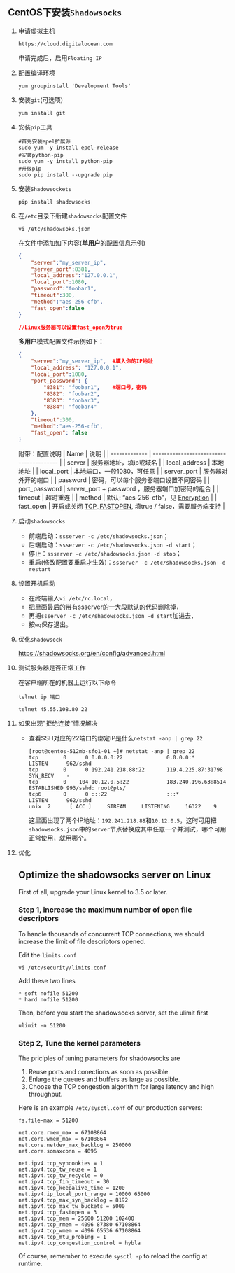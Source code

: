 ## CentOS下安装`Shadowsocks`

1. 申请虚拟主机

   `https://cloud.digitalocean.com`

   申请完成后，启用`Floating IP`

2. 配置编译环境

   ```shell
   yum groupinstall 'Development Tools'
   ```

3. 安装`git`(可选项)

   ```shell
   yum install git
   ```

4. 安装`pip`工具

   ```shell
   #首先安装epel扩展源
   sudo yum -y install epel-release
   #安装python-pip
   sudo yum -y install python-pip
   #升级pip
   sudo pip install --upgrade pip   
   ```

5. 安装`Shadowsockets`

   ```shell
   pip install shadowsocks
   ```

6. 在`/etc`目录下新建`shadowsocks`配置文件

   ```shell
   vi /etc/shadowsoks.json
   ```

   在文件中添加如下内容(**单用户**的配置信息示例)

   ```json
   {
       "server":"my_server_ip",  
       "server_port":8381,
       "local_address":"127.0.0.1",
       "local_port":1080,
       "password":"foobar1",
       "timeout":300,
       "method":"aes-256-cfb",
       "fast_open":false
   }

   //Linux服务器可以设置fast_open为true
   ```

   **多用户**模式配置文件示例如下：

   ```json
   {
       "server":"my_server_ip",  #填入你的IP地址
       "local_address": "127.0.0.1",
       "local_port":1080,
       "port_password": {
           "8381": "foobar1",    #端口号，密码
           "8382": "foobar2",
           "8383": "foobar3",
           "8384": "foobar4"
       },
       "timeout":300,
       "method":"aes-256-cfb",
       "fast_open": false
   }
   ```
   附带：配置说明
   | Name          | 说明                                       |
   | ------------- | ---------------------------------------- |
   | server        | 服务器地址，填ip或域名                             |
   | local_address | 本地地址                                     |
   | local_port    | 本地端口，一般1080，可任意                          |
   | server_port   | 服务器对外开的端口                                |
   | password      | 密码，可以每个服务器端口设置不同密码                       |
   | port_password | server_port + password ，服务器端口加密码的组合      |
   | timeout       | 超时重连                                     |
   | method        | 默认: “aes-256-cfb”，见 [Encryption](https://github.com/shadowsocks/shadowsocks/wiki/Encryption) |
   | fast_open     | 开启或关闭 [TCP_FASTOPEN](https://github.com/shadowsocks/shadowsocks/wiki/TCP-Fast-Open), 填true / false，需要服务端支持 |

7. 启动`shadowsocks`

   - 前端启动：`ssserver -c /etc/shadowsocks.json`；
   - 后端启动：`ssserver -c /etc/shadowsocks.json -d start`；
   - 停止：`ssserver -c /etc/shadowsocks.json -d stop`；
   - 重启(修改配置要重启才生效)：`ssserver -c /etc/shadowsocks.json -d restart`

8. 设置开机启动 
     - 在终端输入`vi /etc/rc.local`，
     - 把里面最后的带有ssserver的一大段默认的代码删除掉，
     - 再把`ssserver -c /etc/shadowsocks.json -d start`加进去，
     - 按`wq`保存退出。

9. 优化`shadowsock`

     https://shadowsocks.org/en/config/advanced.html

10. 测试服务器是否正常工作

     在客户端所在的机器上运行以下命令

     ```shell
     telnet ip 端口

     telnet 45.55.108.80 22
     ```

11. 如果出现"拒绝连接"情况解决

      + 查看SSH对应的22端口的绑定IP是什么`netstat -anp | grep 22`

        ```
        [root@centos-512mb-sfo1-01 ~]# netstat -anp | grep 22
        tcp        0      0 0.0.0.0:22              0.0.0.0:*               LISTEN      962/sshd            
        tcp        0      0 192.241.218.88:22       119.4.225.87:31798      SYN_RECV    -                   
        tcp        0    104 10.12.0.5:22            183.240.196.63:8514     ESTABLISHED 993/sshd: root@pts/ 
        tcp6       0      0 :::22                   :::*                    LISTEN      962/sshd            
        unix  2      [ ACC ]     STREAM     LISTENING     16322    9
        ```

        这里面出现了两个IP地址：`192.241.218.88`和`10.12.0.5`，这时可用把`shadowsocks.json`中的`server`节点替换成其中任意一个并测试，哪个可用正常使用，就用哪个。

12. 优化

      ## Optimize the shadowsocks server on Linux

      First of all, upgrade your Linux kernel to 3.5 or later.

      ### Step 1, increase the maximum number of open file descriptors

      To handle thousands of concurrent TCP connections, we should increase the limit of file descriptors opened.

      Edit the `limits.conf`

      ```
      vi /etc/security/limits.conf
      ```

      Add these two lines

      ```
      * soft nofile 51200
      * hard nofile 51200
      ```

      Then, before you start the shadowsocks server, set the ulimit first

      ```
      ulimit -n 51200
      ```

      ### Step 2, Tune the kernel parameters

      The priciples of tuning parameters for shadowsocks are

      1. Reuse ports and conections as soon as possible.
      2. Enlarge the queues and buffers as large as possible.
      3. Choose the TCP congestion algorithm for large latency and high throughput.

      Here is an example `/etc/sysctl.conf` of our production servers:

      ```
      fs.file-max = 51200

      net.core.rmem_max = 67108864
      net.core.wmem_max = 67108864
      net.core.netdev_max_backlog = 250000
      net.core.somaxconn = 4096

      net.ipv4.tcp_syncookies = 1
      net.ipv4.tcp_tw_reuse = 1
      net.ipv4.tcp_tw_recycle = 0
      net.ipv4.tcp_fin_timeout = 30
      net.ipv4.tcp_keepalive_time = 1200
      net.ipv4.ip_local_port_range = 10000 65000
      net.ipv4.tcp_max_syn_backlog = 8192
      net.ipv4.tcp_max_tw_buckets = 5000
      net.ipv4.tcp_fastopen = 3
      net.ipv4.tcp_mem = 25600 51200 102400
      net.ipv4.tcp_rmem = 4096 87380 67108864
      net.ipv4.tcp_wmem = 4096 65536 67108864
      net.ipv4.tcp_mtu_probing = 1
      net.ipv4.tcp_congestion_control = hybla
      ```

      Of course, remember to execute `sysctl -p` to reload the config at runtime.

